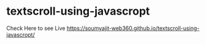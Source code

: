 # textscroll-using-javascropt
Check Here to see Live https://soumyajit-web360.github.io/textscroll-using-javascropt/
